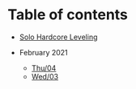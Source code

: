 # Table of contents

* [Solo Hardcore Leveling](README.md)

* February 2021
  * [Thu/04](feb/04.md)
  * [Wed/03](feb/03.md)

